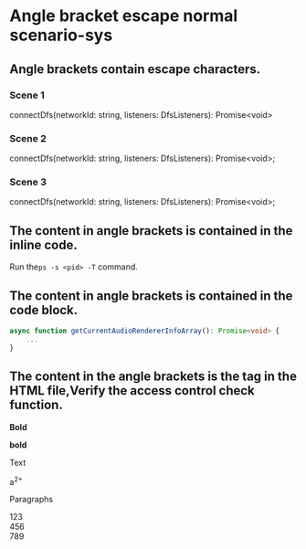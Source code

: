# Angle bracket escape normal scenario-sys

## Angle brackets contain escape characters.

### Scene 1

connectDfs(networkId: string, listeners: DfsListeners): Promise&lt;void&gt;

### Scene 2

connectDfs(networkId: string, listeners: DfsListeners): Promise\<void>\;

### Scene 3

connectDfs(networkId: string, listeners: DfsListeners): Promise\<void>;

## The content in angle brackets is contained in the inline code.

Run the`ps -s <pid> -T` command. 

## The content in angle brackets is contained in the code block.

```ts
async function getCurrentAudioRendererInfoArray(): Promise<void> {
    ...
}
```

## The content in the angle brackets is the tag in the HTML file,Verify the access control check function.

<strong>Bold</strong>

<b>bold</b>

<text>Text</text>

a<sup>2+</sup>

<p>Paragraphs</p>

123<br>456<br/>789